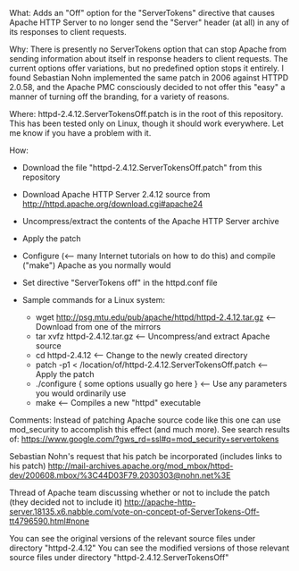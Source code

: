 What: Adds an "Off" option for the "ServerTokens" directive that causes Apache HTTP Server to no longer send the "Server" header (at all) in any of its responses to client requests.

Why: There is presently no ServerTokens option that can stop Apache from sending information about itself in response headers to client requests. The current options offer variations, but no predefined option stops it entirely. I found Sebastian Nohn implemented the same patch in 2006 against HTTPD 2.0.58, and the Apache PMC consciously decided to not offer this "easy" a manner of turning off the branding, for a variety of reasons.

Where: httpd-2.4.12.ServerTokensOff.patch is in the root of this repository. This has been tested only on Linux, though it should work everywhere. Let me know if you have a problem with it.

How:
- Download the file "httpd-2.4.12.ServerTokensOff.patch" from this repository
- Download Apache HTTP Server 2.4.12 source from http://httpd.apache.org/download.cgi#apache24
- Uncompress/extract the contents of the Apache HTTP Server archive
- Apply the patch
- Configure (<-- many Internet tutorials on how to do this) and compile ("make") Apache as you normally would
- Set directive "ServerTokens off" in the httpd.conf file

- Sample commands for a Linux system:
    - wget http://psg.mtu.edu/pub/apache/httpd/httpd-2.4.12.tar.gz <-- Download from one of the mirrors
    - tar xvfz httpd-2.4.12.tar.gz                                 <-- Uncompress/and extract Apache source
    - cd httpd-2.4.12                                              <-- Change to the newly created directory
    - patch -p1 < /location/of/httpd-2.4.12.ServerTokensOff.patch  <-- Apply the patch
    - ./configure { some options usually go here }                 <-- Use any parameters you would ordinarily use
    - make                                                         <-- Compiles a new "httpd" executable

Comments: Instead of patching Apache source code like this one can use mod_security to accomplish this effect
(and much more). See search results of: https://www.google.com/?gws_rd=ssl#q=mod_security+servertokens

Sebastian Nohn's request that his patch be incorporated (includes links to his patch) 
http://mail-archives.apache.org/mod_mbox/httpd-dev/200608.mbox/%3C44D03F79.2030303@nohn.net%3E

Thread of Apache team discussing whether or not to include the patch (they decided not to include it)
http://apache-http-server.18135.x6.nabble.com/vote-on-concept-of-ServerTokens-Off-tt4796590.html#none

You can see the original versions of the relevant source files under directory "httpd-2.4.12"
You can see the modified versions of those relevant source files under directory "httpd-2.4.12.ServerTokensOff"
